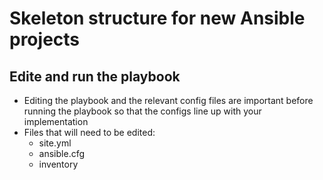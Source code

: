 # Skeleton structure for new Ansible projects

## Edite and run the playbook 

- Editing the playbook and the relevant config files are important before running the playbook so that the configs line up with your implementation
- Files that will need to be edited:
  - site.yml
  - ansible.cfg
  - inventory
